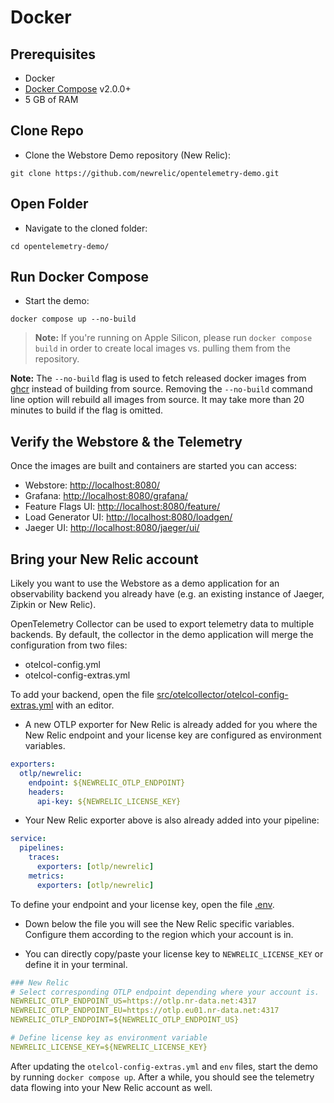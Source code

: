 # Docker

## Prerequisites

- Docker
- [Docker Compose](https://docs.docker.com/compose/install/#install-compose) v2.0.0+
- 5 GB of RAM

## Clone Repo

- Clone the Webstore Demo repository (New Relic):

```shell
git clone https://github.com/newrelic/opentelemetry-demo.git
```

## Open Folder

- Navigate to the cloned folder:

```shell
cd opentelemetry-demo/
```

## Run Docker Compose

- Start the demo:

```shell
docker compose up --no-build
```

> **Note:** If you're running on Apple Silicon, please run `docker compose
> build` in order to create local images vs. pulling them from the repository.

**Note:** The `--no-build` flag is used to fetch released docker images from
[ghcr](http://ghcr.io/open-telemetry/demo) instead of building from source.
Removing the `--no-build` command line option will rebuild all images from
source. It may take more than 20 minutes to build if the flag is omitted.

## Verify the Webstore & the Telemetry

Once the images are built and containers are started you can access:

- Webstore: <http://localhost:8080/>
- Grafana: <http://localhost:8080/grafana/>
- Feature Flags UI: <http://localhost:8080/feature/>
- Load Generator UI: <http://localhost:8080/loadgen/>
- Jaeger UI: <http://localhost:8080/jaeger/ui/>

## Bring your New Relic account

Likely you want to use the Webstore as a demo application for an observability
backend you already have (e.g. an existing instance of Jaeger, Zipkin or
New Relic).

OpenTelemetry Collector can be used to export telemetry data to multiple
backends. By default, the collector in the demo application will merge the
configuration from two files:

- otelcol-config.yml
- otelcol-config-extras.yml

To add your backend, open the file
[src/otelcollector/otelcol-config-extras.yml](../src/otelcollector/otelcol-config-extras.yml)
with an editor.

- A new OTLP exporter for New Relic is already added for you where the
New Relic endpoint and your license key are configured as environment
variables.

```yaml
exporters:
  otlp/newrelic:
    endpoint: ${NEWRELIC_OTLP_ENDPOINT}
    headers:
      api-key: ${NEWRELIC_LICENSE_KEY}
```

- Your New Relic exporter above is also already added into your pipeline:

```yaml
service:
  pipelines:
    traces:
      exporters: [otlp/newrelic]
    metrics:
      exporters: [otlp/newrelic]
```

To define your endpoint and your license key, open the file [.env](../.env).

- Down below the file you will see the New Relic specific variables. Configure
them according to the region which your account is in.

- You can directly copy/paste your license key to `NEWRELIC_LICENSE_KEY` or
define it in your terminal.

```yaml
### New Relic
# Select corresponding OTLP endpoint depending where your account is.
NEWRELIC_OTLP_ENDPOINT_US=https://otlp.nr-data.net:4317
NEWRELIC_OTLP_ENDPOINT_EU=https://otlp.eu01.nr-data.net:4317
NEWRELIC_OTLP_ENDPOINT=${NEWRELIC_OTLP_ENDPOINT_US}

# Define license key as environment variable
NEWRELIC_LICENSE_KEY=${NEWRELIC_LICENSE_KEY}
```

After updating the `otelcol-config-extras.yml` and `env` files, start the demo
by running `docker compose up`. After a while, you should see the telemetry
data flowing into your New Relic account as well.
